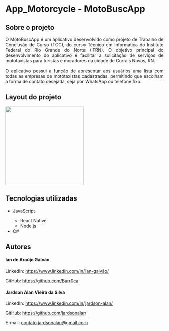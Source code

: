 <h1>App_Motorcycle - MotoBuscApp</h1>

<h2>Sobre o projeto</h2>
<p align= "justify">O MotoBuscApp é um aplicativo desenvolvido como projeto de Trabalho de Conclusão de Curso (TCC), do curso Técnico em Informática do Instituto Federal do Rio Grande do Norte (IFRN). O objetivo principal do desenvolvimento do aplicativo é facilitar a solicitação de serviços de mototaxistas para turistas e moradores da cidade de Currais Novos, RN.</p>

<p align= "justify">O aplicativo possui a função de apresentar aos usuários uma lista com todas as empresas de mototaxistas cadastradas, permitindo que escolham a forma de contato desejada, seja por WhatsApp ou telefone fixo.</p>

<h2>Layout do projeto</h2>
<img src="https://github.com/jardsonalan/App_Motorcycle/assets/138258644/b85f656c-ff8a-4a1d-aff5-d40d558227bd" width="250px" />


<h2>Tecnologias utilizadas</h2>
<ul>
  <li>JavaScript</li>
  <ul>
    <li>React Native</li>
    <li>Node.js</li>
  </ul>
  <li>C#</li>
</ul>

<h2>Autores</h2>
<h4>Ian de Araújo Galvão</h4>
<p>LinkedIn: <a href="https://www.linkedin.com/in/ian-galv%C3%A3o/">https://www.linkedin.com/in/ian-galvão/</a></p>
<p>GitHub: <a href="https://github.com/Barr0ca">https://github.com/Barr0ca</a></p>

<h4>Jardson Alan Vieira da Silva</h4>
<p>LinkedIn: <a href="https://www.linkedin.com/in/jardson-alan/">https://www.linkedin.com/in/jardson-alan/</a></p>
<p>GitHub: <a href="https://github.com/jardsonalan">https://github.com/jardsonalan</a></p>
<p>E-mail: <a href="mailto:contato.jardsonalan@gmail.com">contato.jardsonalan@gmail.com</a></p>

